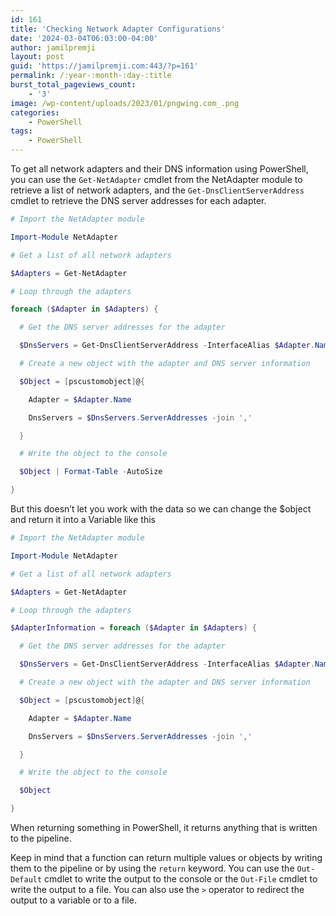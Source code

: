 ```yaml
---
id: 161
title: 'Checking Network Adapter Configurations'
date: '2024-03-04T06:03:00-04:00'
author: jamilpremji
layout: post
guid: 'https://jamilpremji.com:443/?p=161'
permalink: /:year-:month-:day-:title
burst_total_pageviews_count:
    - '3'
image: /wp-content/uploads/2023/01/pngwing.com_.png
categories:
    - PowerShell
tags:
    - PowerShell
---
```


To get all network adapters and their DNS information using PowerShell, you can use the `Get-NetAdapter` cmdlet from the NetAdapter module to retrieve a list of network adapters, and the `Get-DnsClientServerAddress` cmdlet to retrieve the DNS server addresses for each adapter.

```powershell
# Import the NetAdapter module

Import-Module NetAdapter

# Get a list of all network adapters

$Adapters = Get-NetAdapter

# Loop through the adapters

foreach ($Adapter in $Adapters) {

  # Get the DNS server addresses for the adapter

  $DnsServers = Get-DnsClientServerAddress -InterfaceAlias $Adapter.Name

  # Create a new object with the adapter and DNS server information

  $Object = [pscustomobject]@{

    Adapter = $Adapter.Name

    DnsServers = $DnsServers.ServerAddresses -join ','

  }

  # Write the object to the console

  $Object | Format-Table -AutoSize

}

```

But this doesn’t let you work with the data so we can change the $object and return it into a Variable like this

```powershell
# Import the NetAdapter module

Import-Module NetAdapter

# Get a list of all network adapters

$Adapters = Get-NetAdapter

# Loop through the adapters

$AdapterInformation = foreach ($Adapter in $Adapters) {

  # Get the DNS server addresses for the adapter

  $DnsServers = Get-DnsClientServerAddress -InterfaceAlias $Adapter.Name

  # Create a new object with the adapter and DNS server information

  $Object = [pscustomobject]@{

    Adapter = $Adapter.Name

    DnsServers = $DnsServers.ServerAddresses -join ','

  }

  # Write the object to the console

  $Object 

}

```

When returning something in PowerShell, it returns anything that is written to the pipeline.

Keep in mind that a function can return multiple values or objects by writing them to the pipeline or by using the `return` keyword. You can use the `Out-Default` cmdlet to write the output to the console or the `Out-File` cmdlet to write the output to a file. You can also use the `>` operator to redirect the output to a variable or to a file.